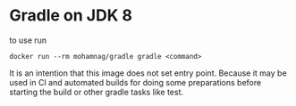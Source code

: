 # Gradle on JDK 8
to use run 
```
docker run --rm mohamnag/gradle gradle <command>
```

It is an intention that this image does not set entry
point. Because it may be used in CI and automated builds
for doing some preparations before starting the build
or other gradle tasks like test.
